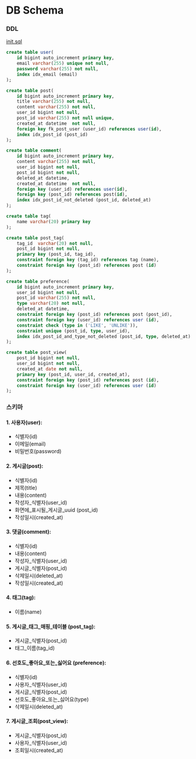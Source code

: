 
# DB Schema

### DDL

[init.sql](./be/sql/init.sql)

```sql
create table user(
    id bigint auto_increment primary key,
    email varchar(255) unique not null,
    password varchar(255) not null,
    index idx_email (email)
);

create table post(
    id bigint auto_increment primary key,
    title varchar(255) not null,
    content varchar(255) not null,
    user_id bigint not null,
    post_id varchar(255) not null unique,
    created_at datetime  not null,
    foreign key fk_post_user (user_id) references user(id),
    index idx_post_id (post_id)
);

create table comment(
    id bigint auto_increment primary key,
    content varchar(255) not null,
    user_id bigint not null,
    post_id bigint not null,
    deleted_at datetime,
    created_at datetime  not null,
    foreign key (user_id) references user(id),
    foreign key (post_id) references post(id),
    index idx_post_id_not_deleted (post_id, deleted_at)
);

create table tag(
    name varchar(20) primary key
);

create table post_tag(
    tag_id  varchar(20) not null,
    post_id bigint not null,
    primary key (post_id, tag_id),
    constraint foreign key (tag_id) references tag (name),
    constraint foreign key (post_id) references post (id)
);

create table preference(
    id bigint auto_increment primary key,
    user_id bigint not null,
    post_id varchar(255) not null,
    type varchar(20) not null,
    deleted_at datetime,
    constraint foreign key (post_id) references post (post_id),
    constraint foreign key (user_id) references user (id),
    constraint check (type in ('LIKE', 'UNLIKE')),
    constraint unique (post_id, type, user_id),
    index idx_post_id_and_type_not_deleted (post_id, type, deleted_at)
);

create table post_view(
    post_id bigint not null,
    user_id bigint not null,
    created_at date not null,
    primary key (post_id, user_id, created_at),
    constraint foreign key (post_id) references post (id),
    constraint foreign key (user_id) references user (id)
);
```

### 스키마

#### 1. 사용자(user):
* 식별자(id)
* 이메일(email)
* 비밀번호(password)

#### 2. 게시글(post): 
* 식별자(id)
* 제목(title)
* 내용(content) 
* 작성자_식별자(user_id)
* 화면에_표시될_게시글_uuid (post_id)
* 작성일시(created_at)

#### 3. 댓글(comment):
* 식별자(id)
* 내용(content)
* 작성자_식별자(user_id)
* 게시글_식별자(post_id)
* 삭제일시(deleted_at)
* 작성일시(created_at)

#### 4. 태그(tag):
* 이름(name)

#### 5. 게시글_태그_매핑_테이블 (post_tag):
* 게시글_식별자(post_id)
* 태그_이름(tag_id)

#### 6. 선호도_좋아요_또는_싫어요 (preference):
* 식별자(id)
* 사용자_식별자(user_id)
* 게시글_식별자(post_id)
* 선호도_좋아요_또는_싫어요(type)
* 삭제일시(deleted_at)

#### 7. 게시글_조회(post_view):
* 게시글_식별자(post_id)
* 사용자_식별자(user_id)
* 조회일시(created_at)